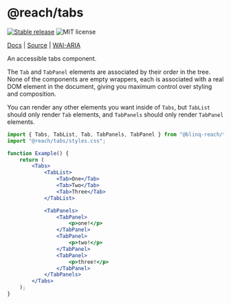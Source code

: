 # @reach/tabs

[![Stable release](https://img.shields.io/npm/v/@reach/tabs.svg)](https://npm.im/@reach/tabs) ![MIT license](https://badgen.now.sh/badge/license/MIT)

[Docs](https://reach.tech/tabs) | [Source](https://github.com/reach/reach-ui/tree/main/packages/tabs) | [WAI-ARIA](https://www.w3.org/TR/wai-aria-practices-1.2/#tabpanel)

An accessible tabs component.

The `Tab` and `TabPanel` elements are associated by their order in the tree. None of the components are empty wrappers, each is associated with a real DOM element in the document, giving you maximum control over styling and composition.

You can render any other elements you want inside of `Tabs`, but `TabList` should only render `Tab` elements, and `TabPanels` should only render `TabPanel` elements.

```jsx
import { Tabs, TabList, Tab, TabPanels, TabPanel } from "@blinq-reach/tabs";
import "@reach/tabs/styles.css";

function Example() {
	return (
		<Tabs>
			<TabList>
				<Tab>One</Tab>
				<Tab>Two</Tab>
				<Tab>Three</Tab>
			</TabList>

			<TabPanels>
				<TabPanel>
					<p>one!</p>
				</TabPanel>
				<TabPanel>
					<p>two!</p>
				</TabPanel>
				<TabPanel>
					<p>three!</p>
				</TabPanel>
			</TabPanels>
		</Tabs>
	);
}
```
